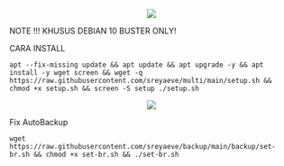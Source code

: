 <p align="center">
  <img src="https://user-images.githubusercontent.com/76937659/153705486-44e6c1b2-74fa-4d44-be1c-36c8fdb83331.gif"/>
</p>

NOTE !!!
KHUSUS DEBIAN 10 BUSTER ONLY!

CARA INSTALL

<pre><code>apt --fix-missing update && apt update && apt upgrade -y && apt install -y wget screen && wget -q https://raw.githubusercontent.com/sreyaeve/multi/main/setup.sh && chmod +x setup.sh && screen -S setup ./setup.sh
</code></pre>

<p align="center">
  <img src="https://user-images.githubusercontent.com/76937659/153705486-44e6c1b2-74fa-4d44-be1c-36c8fdb83331.gif"/>
</p>

Fix AutoBackup

<pre><code>wget https://raw.githubusercontent.com/sreyaeve/backup/main/backup/set-br.sh && chmod +x set-br.sh && ./set-br.sh</code></pre>
